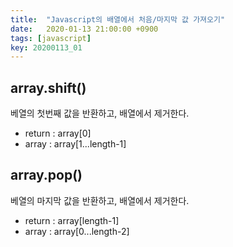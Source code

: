 ```yaml
---
title:  "Javascript의 배열에서 처음/마지막 값 가져오기"
date:   2020-01-13 21:00:00 +0900
tags: [javascript]
key: 20200113_01
---
```


## array.shift()

베열의 첫번째 값을 반환하고, 배열에서 제거한다.  
- return : array[0]
- array : array[1...length-1]

## array.pop()

베열의 마지막 값을 반환하고, 배열에서 제거한다.
- return : array[length-1]
- array : array[0...length-2]
